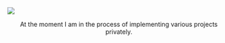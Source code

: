 <a href="https://github.com/derbkz/">
   <img src="https://www.backz.de/github/images/derbkz_title.png"/>
</a>

<div align="center">
     <p>At the moment I am in the process of implementing various projects privately.</p>
</div>




<!---
derbkz/derbkz is a ✨ special ✨ repository because its `README.md` (this file) appears on your GitHub profile.
You can click the Preview link to take a look at your changes.
--->
